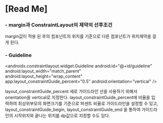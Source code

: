 # [Read Me]

### - margin과 ConstraintLayout의 제약의 선후조건

margin값이 적용 된 후의 컴포넌트의 위치를 기준으로 다른 컴포넌트가 위치제약을 걸게 된다.


### - Guideline #

<androidx.constraintlayout.widget.Guideline android:id="@+id/guideline" android:layout_width="match_parent" android:layout_height="wrap_content" app:layout_constraintGuide_percent="0.5" android:orientation="vertical" />

layout_constraintGuide_percent
세로 가이드라인 선을 사용하기 위해서 
orientation을 vertical로 지정한다. layout_constraintGuide_percent에 비율을 입력하여 최상위부모의 화면크기를 기준으로 퍼센트 비율로 가이드라인을 설정할 수 있고, 
layout_constraintGuide_begin, layout_constraintGuide_end
을 통하여 가이드라인의 시작위치와 끝나는 위치를 dp값으로 지정할 수도 있다.
